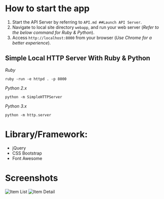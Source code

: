 # How to start the app
1. Start the API Server by referring to `API.md ##Launch API Server`.
2. Navigate to local site directory `webapp`, and run your web server (*Refer to the below command for Ruby & Python*).
3. Access `http://localhost:8000` from your browser (*Use Chrome for a better experience*).

## Simple Local HTTP Server With Ruby & Python
*Ruby*
```
ruby -run -e httpd . -p 8000
```
*Python 2.x*
```
python -m SimpleHTTPServer
```
*Python 3.x*
```
python -m http.server
```

# Library/Framework:
- jQuery
- CSS Bootstrap
- Font Awesome

# Screenshots
![Item List](https://github.com/m-rec/1c44d0cc8b51a220efa75c01d79e5b4dc880a903/blob/master/webapp/resources/images/item-list.jpg?raw=true)
![Item Detail](https://github.com/m-rec/1c44d0cc8b51a220efa75c01d79e5b4dc880a903/blob/master/webapp/resources/images/item-detail.jpg?raw=true)



